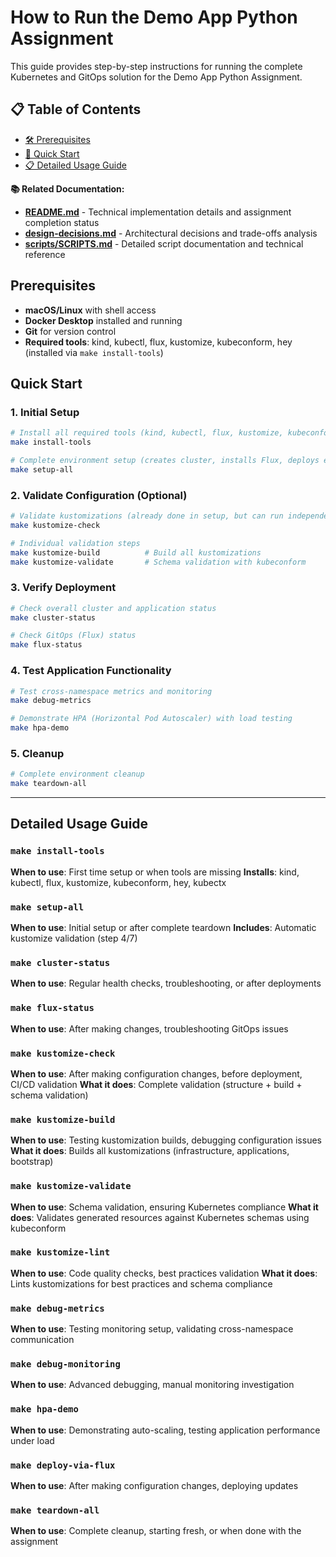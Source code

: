 # How to Run the Demo App Python Assignment

This guide provides step-by-step instructions for running the complete Kubernetes and GitOps solution for the Demo App Python Assignment.

## 📋 Table of Contents

- [🛠️ Prerequisites](#️-prerequisites)
- [🚀 Quick Start](#-quick-start)
- [📋 Detailed Usage Guide](#-detailed-usage-guide)

**📚 Related Documentation:**
- **[README.md](../README.md)** - Technical implementation details and assignment completion status
- **[design-decisions.md](../design-decisions.md)** - Architectural decisions and trade-offs analysis
- **[scripts/SCRIPTS.md](SCRIPTS.md)** - Detailed script documentation and technical reference

## Prerequisites

- **macOS/Linux** with shell access
- **Docker Desktop** installed and running
- **Git** for version control
- **Required tools**: kind, kubectl, flux, kustomize, kubeconform, hey (installed via `make install-tools`)

## Quick Start

### 1. Initial Setup
```bash
# Install all required tools (kind, kubectl, flux, kustomize, kubeconform, hey)
make install-tools

# Complete environment setup (creates cluster, installs Flux, deploys everything)
make setup-all
```

### 2. Validate Configuration (Optional)
```bash
# Validate kustomizations (already done in setup, but can run independently)
make kustomize-check

# Individual validation steps
make kustomize-build          # Build all kustomizations
make kustomize-validate       # Schema validation with kubeconform
```

### 3. Verify Deployment
```bash
# Check overall cluster and application status
make cluster-status

# Check GitOps (Flux) status
make flux-status
```

### 4. Test Application Functionality
```bash
# Test cross-namespace metrics and monitoring
make debug-metrics

# Demonstrate HPA (Horizontal Pod Autoscaler) with load testing
make hpa-demo
```

### 5. Cleanup
```bash
# Complete environment cleanup
make teardown-all
```

---

## Detailed Usage Guide

### `make install-tools`
**When to use**: First time setup or when tools are missing
**Installs**: kind, kubectl, flux, kustomize, kubeconform, hey, kubectx

### `make setup-all`
**When to use**: Initial setup or after complete teardown
**Includes**: Automatic kustomize validation (step 4/7)

### `make cluster-status`
**When to use**: Regular health checks, troubleshooting, or after deployments

### `make flux-status`
**When to use**: After making changes, troubleshooting GitOps issues

### `make kustomize-check`
**When to use**: After making configuration changes, before deployment, CI/CD validation
**What it does**: Complete validation (structure + build + schema validation)

### `make kustomize-build`
**When to use**: Testing kustomization builds, debugging configuration issues
**What it does**: Builds all kustomizations (infrastructure, applications, bootstrap)

### `make kustomize-validate`
**When to use**: Schema validation, ensuring Kubernetes compliance
**What it does**: Validates generated resources against Kubernetes schemas using kubeconform

### `make kustomize-lint`
**When to use**: Code quality checks, best practices validation
**What it does**: Lints kustomizations for best practices and schema compliance

### `make debug-metrics`
**When to use**: Testing monitoring setup, validating cross-namespace communication

### `make debug-monitoring`
**When to use**: Advanced debugging, manual monitoring investigation

### `make hpa-demo`
**When to use**: Demonstrating auto-scaling, testing application performance under load

### `make deploy-via-flux`
**When to use**: After making configuration changes, deploying updates

### `make teardown-all`
**When to use**: Complete cleanup, starting fresh, or when done with the assignment
